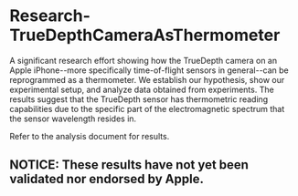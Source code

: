 # Research-TrueDepthCameraAsThermometer
A significant research effort showing how the TrueDepth camera on an Apple iPhone--more specifically time-of-flight sensors in general--can be reprogrammed as a thermometer. We establish our hypothesis, show our experimental setup, and analyze data obtained from experiments. The results suggest that the TrueDepth sensor has thermometric reading capabilities due to the specific part of the electromagnetic spectrum that the sensor wavelength resides in.



Refer to the analysis document for results.

## NOTICE: These results have not yet been validated nor endorsed by Apple.
